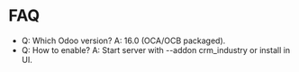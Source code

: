 # FAQ

- Q: Which Odoo version? A: 16.0 (OCA/OCB packaged).
- Q: How to enable? A: Start server with --addon crm_industry or install in UI.
